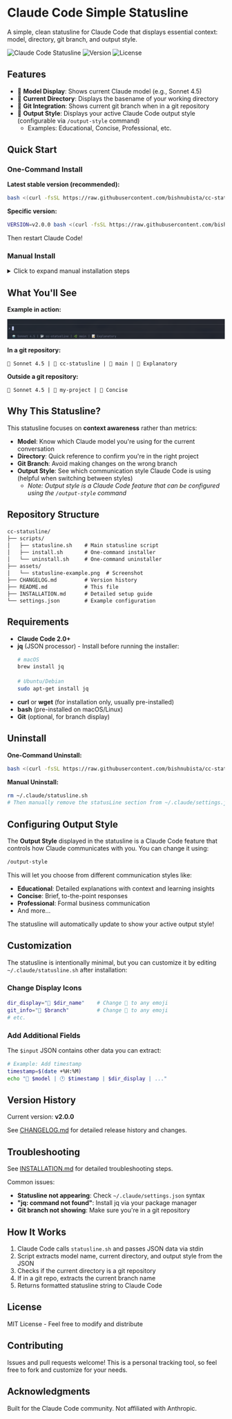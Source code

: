 # Claude Code Simple Statusline

A simple, clean statusline for Claude Code that displays essential context: model, directory, git branch, and output style.

![Claude Code Statusline](https://img.shields.io/badge/Claude_Code-Statusline-5436DA?style=for-the-badge)
![Version](https://img.shields.io/badge/version-2.0.0-blue?style=for-the-badge)
![License](https://img.shields.io/badge/license-MIT-green?style=for-the-badge)

## Features

- 🤖 **Model Display**: Shows current Claude model (e.g., Sonnet 4.5)
- 📂 **Current Directory**: Displays the basename of your working directory
- 🌿 **Git Integration**: Shows current git branch when in a git repository
- 📝 **Output Style**: Displays your active Claude Code output style (configurable via `/output-style` command)
  - Examples: Educational, Concise, Professional, etc.

## Quick Start

### One-Command Install

**Latest stable version (recommended):**
```bash
bash <(curl -fsSL https://raw.githubusercontent.com/bishnubista/cc-statusline/main/scripts/install.sh)
```

**Specific version:**
```bash
VERSION=v2.0.0 bash <(curl -fsSL https://raw.githubusercontent.com/bishnubista/cc-statusline/main/scripts/install.sh)
```

Then restart Claude Code!

### Manual Install

<details>
<summary>Click to expand manual installation steps</summary>

```bash
# Download the statusline script
curl -fsSL https://raw.githubusercontent.com/bishnubista/cc-statusline/main/scripts/statusline.sh -o ~/.claude/statusline.sh
chmod +x ~/.claude/statusline.sh

# Configure Claude Code (create or update ~/.claude/settings.json)
cat > ~/.claude/settings.json << 'EOF'
{
  "statusLine": {
    "type": "command",
    "command": "~/.claude/statusline.sh",
    "padding": 0
  }
}
EOF

# Restart Claude Code
```

</details>

## What You'll See

**Example in action:**

![Statusline Screenshot](assets/statusline-example.png)

**In a git repository:**
```
🤖 Sonnet 4.5 | 📂 cc-statusline | 🌿 main | 📝 Explanatory
```

**Outside a git repository:**
```
🤖 Sonnet 4.5 | 📂 my-project | 📝 Concise
```

## Why This Statusline?

This statusline focuses on **context awareness** rather than metrics:

- **Model**: Know which Claude model you're using for the current conversation
- **Directory**: Quick reference to confirm you're in the right project
- **Git Branch**: Avoid making changes on the wrong branch
- **Output Style**: See which communication style Claude Code is using (helpful when switching between styles)
  - *Note: Output style is a Claude Code feature that can be configured using the `/output-style` command*

## Repository Structure

```
cc-statusline/
├── scripts/
│   ├── statusline.sh    # Main statusline script
│   ├── install.sh       # One-command installer
│   └── uninstall.sh     # One-command uninstaller
├── assets/
│   └── statusline-example.png  # Screenshot
├── CHANGELOG.md         # Version history
├── README.md            # This file
├── INSTALLATION.md      # Detailed setup guide
└── settings.json        # Example configuration
```

## Requirements

- **Claude Code 2.0+**
- **jq** (JSON processor) - Install before running the installer:
  ```bash
  # macOS
  brew install jq

  # Ubuntu/Debian
  sudo apt-get install jq
  ```
- **curl** or **wget** (for installation only, usually pre-installed)
- **bash** (pre-installed on macOS/Linux)
- **Git** (optional, for branch display)

## Uninstall

**One-Command Uninstall:**
```bash
bash <(curl -fsSL https://raw.githubusercontent.com/bishnubista/cc-statusline/main/scripts/uninstall.sh)
```

**Manual Uninstall:**
```bash
rm ~/.claude/statusline.sh
# Then manually remove the statusLine section from ~/.claude/settings.json
```

## Configuring Output Style

The **Output Style** displayed in the statusline is a Claude Code feature that controls how Claude communicates with you. You can change it using:

```bash
/output-style
```

This will let you choose from different communication styles like:
- **Educational**: Detailed explanations with context and learning insights
- **Concise**: Brief, to-the-point responses
- **Professional**: Formal business communication
- And more...

The statusline will automatically update to show your active output style!

## Customization

The statusline is intentionally minimal, but you can customize it by editing `~/.claude/statusline.sh` after installation:

### Change Display Icons

```bash
dir_display="📂 $dir_name"    # Change 📂 to any emoji
git_info="🌿 $branch"         # Change 🌿 to any emoji
# etc.
```

### Add Additional Fields

The `$input` JSON contains other data you can extract:
```bash
# Example: Add timestamp
timestamp=$(date +%H:%M)
echo "🤖 $model | 🕐 $timestamp | $dir_display | ..."
```

## Version History

Current version: **v2.0.0**

See [CHANGELOG.md](CHANGELOG.md) for detailed release history and changes.

## Troubleshooting

See [INSTALLATION.md](INSTALLATION.md#troubleshooting) for detailed troubleshooting steps.

Common issues:
- **Statusline not appearing**: Check `~/.claude/settings.json` syntax
- **"jq: command not found"**: Install jq via your package manager
- **Git branch not showing**: Make sure you're in a git repository

## How It Works

1. Claude Code calls `statusline.sh` and passes JSON data via stdin
2. Script extracts model name, current directory, and output style from the JSON
3. Checks if the current directory is a git repository
4. If in a git repo, extracts the current branch name
5. Returns formatted statusline string to Claude Code

## License

MIT License - Feel free to modify and distribute

## Contributing

Issues and pull requests welcome! This is a personal tracking tool, so feel free to fork and customize for your needs.

## Acknowledgments

Built for the Claude Code community. Not affiliated with Anthropic.
